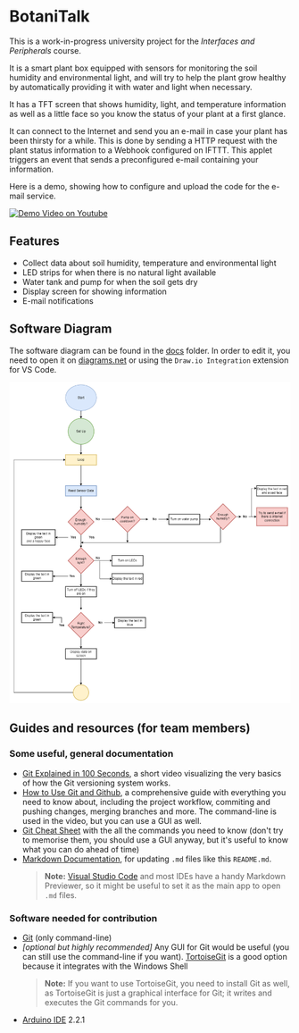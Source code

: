 # **BotaniTalk**

This is a work-in-progress university project for the _Interfaces and Peripherals_ course.

It is a smart plant box equipped with sensors for monitoring the soil humidity and environmental light, and will try to help the plant grow healthy by automatically providing it with water and light when necessary.

It has a TFT screen that shows humidity, light, and temperature information as well as a little face so you know the status of your plant at a first glance.

It can connect to the Internet and send you an e-mail in case your plant has been thirsty for a while. This is done by sending a HTTP request with the plant status information to a Webhook configured on IFTTT. This applet triggers an event that sends a preconfigured e-mail containing your information.

Here is a demo, showing how to configure and upload the code for the e-mail service.

[![Demo Video on Youtube](https://img.youtube.com/vi/J2iVHypZ2Co/0.jpg)](https://www.youtube.com/watch?v=J2iVHypZ2Co&ab)

## Features

- Collect data about soil humidity, temperature and environmental light
- LED strips for when there is no natural light available
- Water tank and pump for when the soil gets dry
- Display screen for showing information
- E-mail notifications

## Software Diagram

The software diagram can be found in the [docs](https://github.com/andreeabrezuica/Botani-Talk/tree/main/docs) folder. In order to edit it, you need to open it on [diagrams.net](https://app.diagrams.net/?src=about) or using the `Draw.io Integration` extension for VS Code.

![Software Diagram](./docs/software_diagram_v2.drawio.png)

## Guides and resources (for team members)

### Some useful, general documentation

- [Git Explained in 100 Seconds](https://youtu.be/hwP7WQkmECE), a short video visualizing the very basics of how the Git versioning system works.
- [How to Use Git and Github](https://youtu.be/HkdAHXoRtos), a comprehensive guide with everything you need to know about, including the project workflow, commiting and pushing changes, merging branches and more. The command-line is used in the video, but you can use a GUI as well.
- [Git Cheat Sheet](https://education.github.com/git-cheat-sheet-education.pdf) with the all the commands you need to know (don't try to memorise them, you should use a GUI anyway, but it's useful to know what you can do ahead of time)
- [Markdown Documentation](https://docs.github.com/en/get-started/writing-on-github/getting-started-with-writing-and-formatting-on-github/basic-writing-and-formatting-syntax), for updating `.md` files like this `README.md`.
  > **Note:** [Visual Studio Code](https://code.visualstudio.com/download) and most IDEs have a handy Markdown Previewer, so it might be useful to set it as the main app to open `.md` files.

### Software needed for contribution

- [Git](https://git-scm.com/download/win) (only command-line)
- _[optional but highly recommended]_ Any GUI for Git would be useful (you can still use the command-line if you want). [TortoiseGit](https://tortoisegit.org/) is a good option because it integrates with the Windows Shell
  > **Note:** If you want to use TortoiseGit, you need to install Git as well, as TortoiseGit is just a graphical interface for Git; it writes and executes the Git commands for you.
- [Arduino IDE](https://www.arduino.cc/en/software) 2.2.1
